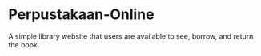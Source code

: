 # Perpustakaan-Online
A simple library website that users are available to see, borrow, and return the book.
